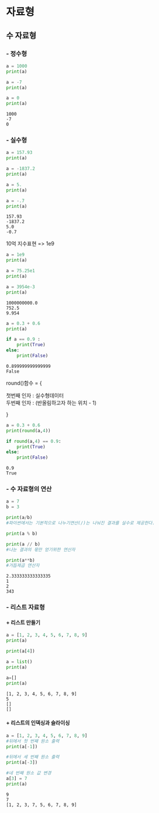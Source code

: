 # 자료형

## 수 자료형

### - 정수형

```python
a = 1000
print(a)

a = -7
print(a)

a = 0
print(a)
```

    1000
    -7
    0

### - 실수형

```python
a = 157.93
print(a)

a = -1837.2
print(a)

a = 5.
print(a)

a = -.7
print(a)
```

    157.93
    -1837.2
    5.0
    -0.7

10억 지수표현 => 1e9

```python
a = 1e9
print(a)

a = 75.25e1
print(a)

a = 3954e-3
print(a)
```

    1000000000.0
    752.5
    9.954

```python
a = 0.3 + 0.6
print(a)

if a == 0.9 :
    print(True)
else:
    print(False)
```

    0.899999999999999
    False

round()함수 = {

첫번째 인자 : 실수형데이터<br>
두번째 인자 : (반올림하고자 하는 위치 - 1)

}

```python
a = 0.3 + 0.6
print(round(a,4))

if round(a,4) == 0.9:
    print(True)
else:
    print(False)
```

    0.9
    True

### - 수 자료형의 연산

```python
a = 7
b = 3

print(a/b)
#파이썬에서는 기본적으로 나누기연산(/)는 나눠진 결과를 실수로 제공한다.

print(a % b)

print(a // b)
#나눈 결과의 몫만 얻기위한 연산자

print(a**b)
#거듭제곱 연산자
```

    2.333333333333335
    1
    2
    343

### - 리스트 자료형

#### + 리스트 만들기

```python
a = [1, 2, 3, 4, 5, 6, 7, 8, 9]
print(a)

print(a[4])

a = list()
print(a)

a=[]
print(a)
```

    [1, 2, 3, 4, 5, 6, 7, 8, 9]
    5
    []
    []

#### + 리스트의 인덱싱과 슬라이싱

```python
a = [1, 2, 3, 4, 5, 6, 7, 8, 9]
#뒤에서 첫 번째 원소 출력
print(a[-1])

#뒤에서 세 번째 원소 출력
print(a[-3])

#네 번째 원소 값 변경
a[3] = 7
print(a)
```

    9
    7
    [1, 2, 3, 7, 5, 6, 7, 8, 9]
